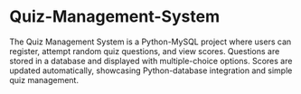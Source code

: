 # Quiz-Management-System
The Quiz Management System is a Python-MySQL project where users can register, attempt random quiz questions, and view scores. Questions are stored in a database and displayed with multiple-choice options. Scores are updated automatically, showcasing Python-database integration and simple quiz management.
